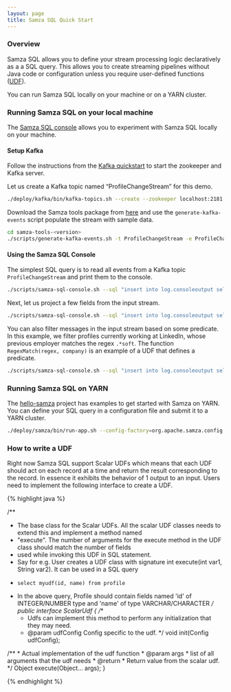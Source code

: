 ```yaml
---
layout: page
title: Samza SQL Quick Start
---
```

<!--
   Licensed to the Apache Software Foundation (ASF) under one or more
   contributor license agreements.  See the NOTICE file distributed with
   this work for additional information regarding copyright ownership.
   The ASF licenses this file to You under the Apache License, Version 2.0
   (the "License"); you may not use this file except in compliance with
   the License.  You may obtain a copy of the License at

       http://www.apache.org/licenses/LICENSE-2.0

   Unless required by applicable law or agreed to in writing, software
   distributed under the License is distributed on an "AS IS" BASIS,
   WITHOUT WARRANTIES OR CONDITIONS OF ANY KIND, either express or implied.
   See the License for the specific language governing permissions and
   limitations under the License.
-->


### Overview
Samza SQL allows you to define your stream processing logic declaratively as a a SQL query.
This allows you to create streaming pipelines without Java code or configuration unless you 
require user-defined functions ([UDF](#how-to-write-a-udf)). 

You can run Samza SQL locally on your machine or on a YARN cluster.

### Running Samza SQL on your local machine
The [Samza SQL console](https://samza.apache.org/learn/tutorials/0.14/samza-tools.html) allows you to experiment with Samza SQL locally on your machine. 

#### Setup Kafka
Follow the instructions from the [Kafka quickstart](http://kafka.apache.org/quickstart) to start the zookeeper and Kafka server.

Let us create a Kafka topic named “ProfileChangeStream” for this demo.

```bash
./deploy/kafka/bin/kafka-topics.sh --create --zookeeper localhost:2181 --replication-factor 1 --partitions 1 --topic ProfileChangeStream
```

Download the Samza tools package from [here](https://samza.apache.org/learn/tutorials/0.14/samza-tools.html) and use the `generate-kafka-events` script populate the stream with sample data.

```bash
cd samza-tools-<version>
./scripts/generate-kafka-events.sh -t ProfileChangeStream -e ProfileChange
```

#### Using the Samza SQL Console


The simplest SQL query is to read all events from a Kafka topic `ProfileChangeStream` and print them to the console.

```bash
./scripts/samza-sql-console.sh --sql "insert into log.consoleoutput select * from kafka.ProfileChangeStream"
```

Next, let us project a few fields from the input stream.

```bash
./scripts/samza-sql-console.sh --sql "insert into log.consoleoutput select Name, OldCompany, NewCompany from kafka.ProfileChangeStream"
```

You can also filter messages in the input stream based on some predicate. In this example, we filter profiles currently working at LinkedIn, whose previous employer matches the regex `.*soft`. The function `RegexMatch(regex, company)` is an example of 
a UDF that defines a predicate. 

```bash
./scripts/samza-sql-console.sh --sql "insert into log.consoleoutput select Name as __key__, Name, NewCompany, RegexMatch('.*soft', OldCompany) from kafka.ProfileChangeStream where NewCompany = 'LinkedIn'"
```


### Running Samza SQL on YARN
The [hello-samza](https://github.com/apache/samza-hello-samza) project has examples to 
get started with Samza on YARN. You can define your SQL query in a 
configuration file and submit it to a YARN cluster.


```bash
./deploy/samza/bin/run-app.sh --config-factory=org.apache.samza.config.factories.PropertiesConfigFactory --config-path=file://$PWD/deploy/samza/config/page-view-filter-sql.properties
```

 
### How to write a UDF
 
 Right now Samza SQL support Scalar UDFs which means that each 
 UDF should act on each record at a time and return the result 
 corresponding to the record. In essence it exhibits the behavior
  of 1 output to an input. Users need to implement the following 
  interface to create a UDF.
  
{% highlight java %}

 /**
  * The base class for the Scalar UDFs. All the scalar UDF classes needs to extend this and implement a method named
  * "execute". The number of arguments for the execute method in the UDF class should match the number of fields
  * used while invoking this UDF in SQL statement.
  * Say for e.g. User creates a UDF class with signature int execute(int var1, String var2). It can be used in a SQL query
  *     select myudf(id, name) from profile
  * In the above query, Profile should contain fields named 'id' of INTEGER/NUMBER type and 'name' of type VARCHAR/CHARACTER
  */
 public interface ScalarUdf {
   /**
    * Udfs can implement this method to perform any initialization that they may need.
    * @param udfConfig Config specific to the udf.
    */
   void init(Config udfConfig);
  
   /**
    * Actual implementation of the udf function
    * @param args
    *   list of all arguments that the udf needs
    * @return
    *   Return value from the scalar udf.
    */
   Object execute(Object... args);
 }
 
{% endhighlight %}

